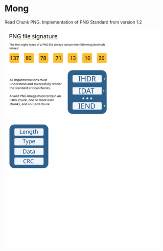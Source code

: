 # Mong
Read Chunk PNG. Implementation of PNG Standard from version 1.2

<p align="center">
  <img src="./Documentation/ChunckPNG.svg" />
</p>
